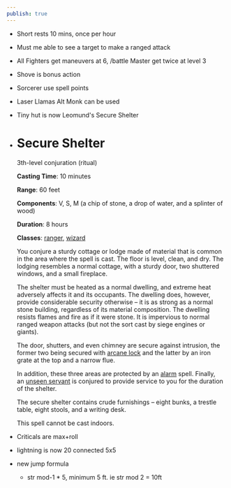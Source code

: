 ```yaml
---
publish: true
---
```


- Short rests 10 mins, once per hour
- Must me able to see a target to make a ranged attack
- All Fighters get maneuvers at 6, /battle Master get twice at level 3
- Shove is bonus action
- Sorcerer use spell points
- Laser Llamas Alt Monk can be used
- Tiny hut is now Leomund's Secure Shelter
- # Secure Shelter
	
	3th-level conjuration (ritual)
	
	**Casting Time**: 10 minutes
	
	**Range**: 60 feet
	
	**Components**: V, S, M (a chip of stone, a drop of water, and a splinter of wood)
	
	**Duration**: 8 hours
	
	**Classes**: [ranger](https://www.5esrd.com/classes/ranger), [wizard](https://www.5esrd.com/classes/wizard)
	
	You conjure a sturdy cottage or lodge made of material that is common in the area where the spell is cast. The floor is level, clean, and dry. The lodging resembles a normal cottage, with a sturdy door, two shuttered windows, and a small fireplace.
	
	The shelter must be heated as a normal dwelling, and extreme heat adversely affects it and its occupants. The dwelling does, however, provide considerable security otherwise – it is as strong as a normal stone building, regardless of its material composition. The dwelling resists flames and fire as if it were stone. It is impervious to normal ranged weapon attacks (but not the sort cast by siege engines or giants).
	
	The door, shutters, and even chimney are secure against intrusion, the former two being secured with [arcane lock](https://www.5esrd.com/spellcasting/all-spells/a/arcane-lock) and the latter by an iron grate at the top and a narrow flue.
	
	In addition, these three areas are protected by an [alarm](https://www.5esrd.com/spellcasting/all-spells/a/alarm) spell. Finally, an [unseen servant](https://www.5esrd.com/spellcasting/all-spells/u/unseen-servant) is conjured to provide service to you for the duration of the shelter.
	
	The secure shelter contains crude furnishings – eight bunks, a trestle table, eight stools, and a writing desk.
	
	This spell cannot be cast indoors.
- Criticals are max+roll
- lightning is now 20 connected 5x5
- new jump formula
	- str mod-1 * 5, minimum 5 ft. ie str mod 2 = 10ft

